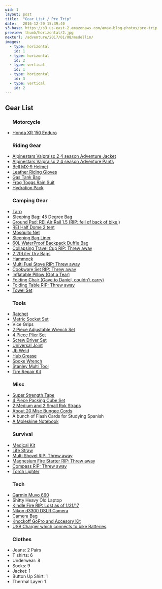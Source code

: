 ```yaml
---
uid: 1
layout: post
title:  "Gear List / Pre Trip"
date:   2016-12-20 15:39:40
s3-base: https://s3.us-east-2.amazonaws.com/amax-blog-photos/pre-trip
preview: thumb/horizontal/2.jpg
nexturl: /adventure/2017/01/08/medellin/
images:
  - type: horizontal
    id: 1
  - type: horizontal
    id: 2
  - type: vertical
    id: 1
  - type: horizontal
    id: 3
  - type: vertical
    id: 2
---
```


<h2>Gear List</h2>

<ul class="gear-list">
  <h3>Motorcycle</h3>
  <li><a href="http://motos.honda.com.co/todo-terreno/XR-150L">Honda XR 150 Enduro</a></li>

  <h3>Riding Gear</h3>
  <li><a href="https://www.revzilla.com/motorcycle/alpinestars-valparaiso-2-drystar-jacket">Alpinestars Valpraiso 2 4 season Adventure Jacket</a></li>
  <li><a href="https://www.revzilla.com/motorcycle/alpinestars-valparaiso-2-drystar-pants">Alpinestars Valpraiso 2 4 season Adventure Pants</a></li>
  <li><a href="https://www.amazon.com/gp/product/B00T57JRO4/ref=oh_aui_detailpage_o04_s00?ie=UTF8&psc=1">Bell MX-9 Helmet</a></li>
  <li><a href="https://www.amazon.com/gp/product/B016E3NNQO/ref=oh_aui_detailpage_o02_s00?ie=UTF8&psc=1">Leather Riding Gloves</a></li>
  <li><a href="https://www.amazon.com/gp/product/B00K7W5ABA/ref=oh_aui_detailpage_o05_s13?ie=UTF8&psc=1">Gas Tank Bag</a></li>
  <li><a href="https://www.amazon.com/gp/product/B00SX4Z848/ref=oh_aui_detailpage_o06_s00?ie=UTF8&psc=1">Frog Toggs Rain Suit</a></li>
  <li><a href="https://www.amazon.com/gp/product/B010IS0OUE/ref=od_aui_detailpages11?ie=UTF8&psc=1">Hydration Pack</a></li>

  <h3 >Camping Gear</h3>
  <li><a href="https://www.amazon.com/gp/product/B018W12LUA/ref=od_aui_detailpages02?ie=UTF8&psc=1">Tarp</a></li>
  <li>Sleeping Bag: 45 Degree Bag</li>
  <li><a class="rip" href="https://www.rei.com/product/845298/rei-co-op-airrail-15-self-inflating-sleeping-pad">Ground Pad: REI Air Rail 1.5 (RIP: fell of back of bike )</a></li>
  <li><a class="rip" href="https://www.rei.com/product/878520/rei-co-op-half-dome-2-plus-tent">REI Half Dome 2 tent</a></li>
  <li><a href="https://www.amazon.com/gp/product/B016BX3P6A/ref=od_aui_detailpages11?ie=UTF8&psc=1">Mosquito Net</a></li>
  <li><a href="https://www.amazon.com/gp/product/B00S1R0PUY/ref=oh_aui_detailpage_o05_s08?ie=UTF8&psc=1">Sleeping Bag Liner</a></li>
  <li><a href="https://www.amazon.com/gp/product/B01CSAVXNC/ref=od_aui_detailpages02?ie=UTF8&psc=1">60L WaterProof Backpack Duffle Bag</a></li>
  <li><a class="rip" href="https://www.amazon.com/gp/product/B00VJAJZPQ/ref=oh_aui_detailpage_o05_s02?ie=UTF8&psc=1">Collapsing Travel Cup RIP: Threw away</a></li>
  <li><a href="https://www.amazon.com/gp/product/B01AWOSB4U/ref=od_aui_detailpages08?ie=UTF8&psc=1">2 20Liter Dry Bags</a></li>
  <li><a href="https://www.amazon.com/gp/product/B01GXENHZQ/ref=oh_aui_detailpage_o05_s01?ie=UTF8&psc=1">Hammock</a></li>
  <li><a  class="rip" href="https://www.amazon.com/gp/product/B00C37RKGU/ref=oh_aui_detailpage_o05_s07?ie=UTF8&psc=1">Multi Fuel Stove RIP: Threw away</a></li>
  <li><a  class="rip" href="https://www.amazon.com/gp/product/B019Z31RQS/ref=oh_aui_detailpage_o05_s13?ie=UTF8&psc=1">Cookware Set RIP: Threw away</a></li>
  <li><a class="rip" href="https://www.amazon.com/gp/product/B013HJZ5FU/ref=od_aui_detailpages02?ie=UTF8&psc=1">Inflatable Pillow (Got a Tear)</a></li>
  <li><a class="rip" href="https://www.amazon.com/gp/product/B00Y2A6Z12/ref=oh_aui_detailpage_o05_s07?ie=UTF8&psc=1">Folding Chair (Gave to Daniel, couldn't carry)</a></li>
  <li><a  class="rip" href="https://www.amazon.com/gp/product/B01COUI0EG/ref=oh_aui_detailpage_o05_s06?ie=UTF8&psc=1">Folding Table RIP: Threw away</a></li>
  <li><a href="https://www.amazon.com/gp/product/B01CQVQQ08/ref=od_aui_detailpages08?ie=UTF8&psc=1">Towel Set</a></li>

  <h3>Tools</h3>
  <li><a href="https://www.amazon.com/gp/product/B005K23Z14/ref=oh_aui_detailpage_o09_s06?ie=UTF8&psc=1">Ratchet</a></li>
  <li><a href="">Metric Socket Set</a></li>
  <li>Vice Grips</li>
  <li><a href="https://www.amazon.com/gp/product/B000GR3824/ref=oh_aui_detailpage_o01_s00?ie=UTF8&psc=1">2 Piece Adjustable Wrench Set</a></li>
  <li><a href="https://www.amazon.com/gp/product/B000NIK8JW/ref=oh_aui_detailpage_o00_s00?ie=UTF8&psc=1">4 Piece Plier Set</a></li>
  <li> <a href="https://www.amazon.com/gp/product/B01949YNGE/ref=oh_aui_detailpage_o04_s00?ie=UTF8&psc=1">Screw Driver Set</a></li>
  <li><a href="https://www.amazon.com/gp/product/B000NPPAFM/ref=oh_aui_detailpage_o09_s00?ie=UTF8&psc=1">Universal Joint</a></li>
  <li><a href="https://www.amazon.com/gp/product/B0006O1ICY/ref=oh_aui_detailpage_o09_s01?ie=UTF8&psc=1">Jb Weld</a></li>
  <li><a href="https://www.amazon.com/gp/product/B000XBH9HI/ref=oh_aui_detailpage_o09_s03?ie=UTF8&psc=1">Hub Grease</a></li>
  <li><a href="https://www.amazon.com/gp/product/B004MSO93A/ref=oh_aui_detailpage_o09_s04?ie=UTF8&psc=1">Spoke Wrench</a></li>
  <li><a href="https://www.amazon.com/gp/product/B001LUMZHO/ref=oh_aui_detailpage_o08_s00?ie=UTF8&psc=1">Stanley Multi Tool</a></li>
  <li><a href="https://www.amazon.com/gp/product/B001KNYOPI/ref=oh_aui_detailpage_o08_s00?ie=UTF8&psc=1">Tire Repair Kit</a></li>

  <h3>Misc</h3>
  <li><a href="https://www.amazon.com/gp/product/B01H2SH92Y/ref=oh_aui_detailpage_o05_s10?ie=UTF8&psc=1">Super Strength Tape</a></li>
  <li><a href="https://www.amazon.com/gp/product/B014VBIS6G/ref=oh_aui_detailpage_o05_s03?ie=UTF8&psc=1">4 Piece Packing Cube Set</a></li>
  <li><a href="https://www.amazon.com/gp/product/B00SXJM5MQ/ref=oh_aui_detailpage_o05_s07?ie=UTF8&psc=1">2 Medium and 2 Small Rok Straps</a></li>
  <li><a href="https://www.amazon.com/gp/product/B00S7HKJ1I/ref=od_aui_detailpages11?ie=UTF8&psc=1">About 20 Misc Bungee Cords</a></li>
  <li>A bunch of Flash Cards for Studying Spanish</li>
  <li><a href="https://www.amazon.com/gp/product/8883701127/ref=oh_aui_detailpage_o03_s01?ie=UTF8&psc=1">A Moleskine Notebook</a></li>

  <h3>Survival</h3>
  <li><a href="https://www.amazon.com/gp/product/B000G80KZQ/ref=od_aui_detailpages08?ie=UTF8&th=1">Medical Kit</a></li>
  <li><a href="https://www.amazon.com/gp/product/B006QF3TW4/ref=od_aui_detailpages02?ie=UTF8&psc=1">Life Straw</a></li>
  <li><a  class="rip" href="https://www.amazon.com/gp/product/B019SWHR3S/ref=oh_aui_detailpage_o05_s01?ie=UTF8&psc=1">Multi Shovel RIP: Threw away</a></li>
  <li><a  class="rip" href="https://www.amazon.com/gp/product/B016UWWS2O/ref=oh_aui_detailpage_o05_s02?ie=UTF8&psc=1">Magnesium Fire Starter RIP: Threw away</a></li>
  <li><a  class="rip" href="https://www.amazon.com/gp/product/B001ID4ZY0/ref=oh_aui_detailpage_o05_s02?ie=UTF8&psc=1">Compass RIP: Threw away</a></li>
  <li><a href="https://www.amazon.com/gp/product/B003V0OSPO/ref=oh_aui_detailpage_o07_s00?ie=UTF8&psc=1">Torch Lighter</a></li>

  <h3>Tech</h3>
  <li><a href="https://www.amazon.com/Garmin-Zumo-660LM-Motorcycle-Navigator/dp/B008M59RUO">Garmin Muvo 660</a></li>
  <li>Shitty Heavy Old Laptop</li>
  <li><a  class="rip" href="https://www.amazon.com/Amazon-Fire-7-Inch-Tablet-8GB/dp/B00TSUGXKE/ref=sr_1_1?ie=UTF8&qid=1485060156&sr=8-1&keywords=kindle+fire">Kindle Fire RIP: Lost as of 1/21/17</a></li>
  <li><a href="https://www.amazon.com/Nikon-1532-18-55mm-3-5-5-6G-Focus-S/dp/B00HQ4W1QE/ref=sr_1_3?ie=UTF8&qid=1485060185&sr=8-3&keywords=d3300">Nikon d3300 DSLR Camera</a></li>
  <li><a href="https://www.amazon.com/gp/product/B00C9E1S88/ref=oh_aui_detailpage_o06_s00?ie=UTF8&psc=1">Camera Bag</a></li>
  <li><a href="https://www.amazon.com/Lightdow-LD4000-Sports-Action-Camera/dp/B00X9Y2NFY/ref=sr_1_1?ie=UTF8&qid=1485059022&sr=8-1&keywords=dbpower+camera">Knockoff GoPro and Accesory Kit</a></li>
  <li><a href="https://www.amazon.com/gp/product/B00ZAJS80K/ref=oh_aui_detailpage_o05_s13?ie=UTF8&psc=1">USB Charger which connects to bike Batteries</a></li>

  <h3>Clothes</h3>
  <li>Jeans: 2 Pairs</li>
  <li>T shirts: 6</li>
  <li>Underwear: 8</li>
  <li>Socks: 9</li>
  <li>Jacket: 1</li>
  <li>Button Up Shirt: 1</li>
  <li>Thermal Layer: 1</li>

</ul>
